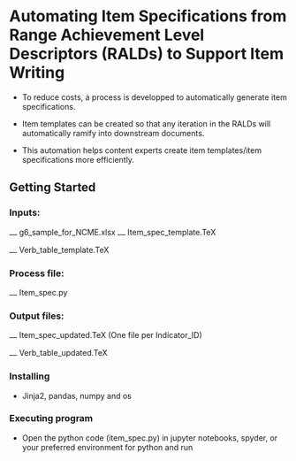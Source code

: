 # Automating Item Specifications from Range Achievement Level Descriptors (RALDs) to Support Item Writing

* To reduce costs, a process is developped to automatically generate item specifications.

* Item templates can be created so that any iteration in the RALDs will automatically ramify into downstream documents.

* This automation helps content experts create item templates/item specifications more efficiently.

## Getting Started

### Inputs:

⎼ g6_sample_for_NCME.xlsx ⎼ Item_spec_template.TeX

⎼ Verb_table_template.TeX

### Process file:

⎼ Item_spec.py

### Output files:

⎼ Item_spec_updated.TeX (One file per Indicator_ID)

⎼ Verb_table_updated.TeX


### Installing

* Jinja2, pandas, numpy and os


### Executing program

* Open the python code (item_spec.py) in jupyter notebooks, spyder, or your preferred environment for python and run




